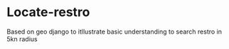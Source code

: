 # Locate-restro
Based on geo django to itllustrate basic understanding to search restro in 5kn radius
